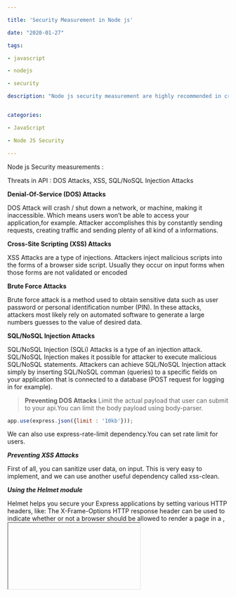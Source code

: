 ```yaml
---

title: 'Security Measurement in Node js'

date: "2020-01-27"

tags:

- javascript

- nodejs

- security

description: "Node js security measurement are highly recommended in creating rest api."


categories:

- JavaScript

- Node JS Security

---
```

Node js Security measurements : 

Threats in API :
DOS Attacks, XSS, SQL/NoSQL Injection Attacks 


**Denial-Of-Service (DOS) Attacks**

DOS Attack will crash / shut down a network, or machine, making it inaccessible. Which means users won’t be able to access your application,for example. Attacker accomplishes this by constantly sending requests, creating traffic and sending plenty of all kind of a informations.

**Cross-Site Scripting (XSS) Attacks** 

XSS Attacks are a type of injections. Attackers inject malicious scripts into the forms of a browser side script.
Usually they occur on input forms when those forms are not validated or encoded 

**Brute Force Attacks**

Brute force attack is a method used to obtain sensitive data such as user password or personal identification number (PIN).
In these attacks, attackers most likely rely on automated software to generate a large numbers guesses to the value of desired data.


**SQL/NoSQL Injection Attacks**

SQL/NoSQL Injection (SQLi) Attacks is a type of an injection attack. 
SQL/NoSQL Injection makes it possible for attacker to execute malicious SQL/NoSQL statements.
Attackers can achieve SQL/NoSQL Injection attack simply by inserting SQL/NoSQL comman (queries) to a specific fields on your application that is connected to a database (POST request for logging in for example).



> **Preventing DOS Attacks**
Limit the actual payload that user can submit to your api.You can limit the body payload using body-parser.

```js
app.use(express.json({limit : '10kb'}));
```

We can also use express-rate-limit dependency.You can set rate limit for users.

***Preventing XSS Attacks***

First of all, you can sanitize user data, on input. This is very easy to implement, and we can use another useful dependency called xss-clean.

***Using the Helmet module***

Helmet helps you secure your Express applications by setting various HTTP headers, like:
The X-Frame-Options HTTP response header can be used to indicate whether or not a browser should be allowed to render a page in a <frame>, <iframe>,<embed> or <object>.

Sites can use this to avoid clickjacking attacks, by ensuring that their content is not embedded into other sites.

```js
X-Frame-Options: DENY
X-Frame-Options: SAMEORIGIN
X-Frame-Options: ALLOW-FROM http://example.com
```

In the example above, Facepamphlet could mitigate clickjacking attacks by setting the X-Frame-Options header to DENY, preventing its pages from being put in iframes. Many websites do this by frameguard.

https://helmetjs.github.io/docs/frameguard/

```js

const helmet = require('helmet')

app.use(helmet.frameguard({ action: 'sameorigin' }))
```

```js

// Allow from a specific host.
// Sets "X-Frame-Options: ALLOW-FROM http://example.com".
// Note that browser support for this option is low!
app.use(frameguard({
  action: 'allow-from',
  domain: 'http://example.com'
}))

```

Validating user input : 

To validate user input, one of the best libraries you can pick is joi.
Joi is an object schema description language and validator for JavaScript objects. 
To get an idea what it can do for you, take a look at the following example:


```js

const Joi = require('joi');

const schema = Joi.object().keys({
    username: Joi.string().alphanum().min(3).max(30).required(),
    password: Joi.string().regex(/^[a-zA-Z0-9]{3,30}$/),
    access_token: [Joi.string(), Joi.number()],
    birthyear: Joi.number().integer().min(1900).max(2013),
    email: Joi.string().email()
}).with('username', 'birthyear').without('password', 'access_token')

// Return result
const result = Joi.validate({
    username: 'abc',
    birthyear: 1994
}, schema)
// result.error === null -> valid

```

If you are using an ORM like sequelize, 
it comes with the concept of Prepared Statements (also sometimes referred as Parameterized Statements too).Just like the mysql module, it understands ? and will encode it properly.

***Session Management in NODE JS***
The importance of cookies in secure session management can not be understated.

Attributes in Cookie Flags : 
> secure - send cookie only if the request is being sent over HTTPS
> HttpOnly - prevent attacks such as cross scripting since it does not allow javascript to access cookies.


You can use Cookie-session module :

https://www.npmjs.com/package/cookie-session


```js

var cookieSession = require('cookie-session')
var express = require('express')
var app = express()

app.set('trust proxy', 1) // trust first proxy

app.use(cookieSession({
  name: 'session',
  keys: ['key1', 'key2']
}))

// This allows you to set req.session.maxAge to let certain sessions
// have a different value than the default.
app.use(function (req, res, next) {
  req.sessionOptions.maxAge = req.session.maxAge || req.sessionOptions.maxAge
})

```



### Conclusion

Thanks for reading! If this helped, please give it a clap or two.If you have any questions, leave a comment below or [drop me an email](mailto:iampuneet.in@gmail.com).
If you enjoyed this post, follow me on [Twitter](https://twitter.com/iampuneet_in) for more JS goodness.